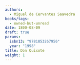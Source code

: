 ```yaml
---
authors:
  - Miguel de Cervantes Saavedra
books/tags:
  - owned-but-unread
date: 1800-08-09
draft: true
params:
  isbn13: "9781853267956"
  year: "1998"
title: Don Quixote
weight: 1
---
```


<!--more-->
